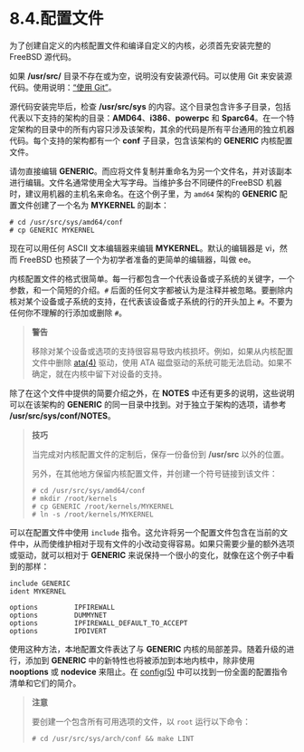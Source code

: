 # 8.4.配置文件

为了创建自定义的内核配置文件和编译自定义的内核，必须首先安装完整的 FreeBSD 源代码。

如果 **/usr/src/** 目录不存在或为空，说明没有安装源代码。可以使用 Git 来安装源代码。使用说明：[“使用 Git”](https://docs.freebsd.org/en/books/handbook/mirrors/index.html#git)。

源代码安装完毕后，检查 **/usr/src/sys** 的内容。这个目录包含许多子目录，包括代表以下支持的架构的目录：**AMD64**、**i386**、**powerpc** 和 **Sparc64**。在一个特定架构的目录中的所有内容只涉及该架构，其余的代码是所有平台通用的独立机器代码。每个支持的架构都有一个 **conf** 子目录，包含该架构的 **GENERIC** 内核配置文件。

请勿直接编辑 **GENERIC**。而应将文件复制并重命名为另一个文件名，并对该副本进行编辑。文件名通常使用全大写字母。当维护多台不同硬件的FreeBSD 机器时，建议用机器的主机名来命名。在这个例子里，为 `amd64` 架构的 **GENERIC** 配置文件创建了一个名为 **MYKERNEL** 的副本：

```
# cd /usr/src/sys/amd64/conf
# cp GENERIC MYKERNEL
```

现在可以用任何 ASCII 文本编辑器来编辑 **MYKERNEL**。默认的编辑器是 vi，然而 FreeBSD 也预装了一个为初学者准备的更简单的编辑器，叫做 ee。

内核配置文件的格式很简单。每一行都包含一个代表设备或子系统的关键字，一个参数，和一个简短的介绍。`#` 后面的任何文字都被认为是注释并被忽略。要删除内核对某个设备或子系统的支持，在代表该设备或子系统的行的开头加上 `#`。不要为任何你不理解的行添加或删除 `#`。

>**警告**
>
>移除对某个设备或选项的支持很容易导致内核损坏。例如，如果从内核配置文件中删除 [ata(4)](https://www.freebsd.org/cgi/man.cgi?query=ata&sektion=4&format=html)  驱动，使用 ATA 磁盘驱动的系统可能无法启动。如果不确定，就在内核中留下对设备的支持。

除了在这个文件中提供的简要介绍之外，在 **NOTES** 中还有更多的说明，这些说明可以在该架构的 **GENERIC** 的同一目录中找到。对于独立于架构的选项，请参考 **/usr/src/sys/conf/NOTES**。

>**技巧**
>
>当完成对内核配置文件的定制后，保存一份备份到 **/usr/src** 以外的位置。
>
>另外，在其他地方保留内核配置文件，并创建一个符号链接到该文件：
>
>```
># cd /usr/src/sys/amd64/conf
># mkdir /root/kernels
># cp GENERIC /root/kernels/MYKERNEL
># ln -s /root/kernels/MYKERNEL
>```

可以在配置文件中使用 `include` 指令。这允许将另一个配置文件包含在当前的文件中，从而使维护相对于现有文件的小改动变得容易。如果只需要少量的额外选项或驱动，就可以相对于 **GENERIC** 来说保持一个很小的变化，就像在这个例子中看到的那样：

```
include GENERIC
ident MYKERNEL

options         IPFIREWALL
options         DUMMYNET
options         IPFIREWALL_DEFAULT_TO_ACCEPT
options         IPDIVERT
```
使用这种方法，本地配置文件表达了与 **GENERIC** 内核的局部差异。随着升级的进行，添加到 **GENERIC** 中的新特性也将被添加到本地内核中，除非使用 **nooptions** 或 **nodevice** 来阻止。在 [config(5)](https://www.freebsd.org/cgi/man.cgi?query=config&sektion=5&format=html) 中可以找到一份全面的配置指令清单和它们的简介。

>**注意**
>
>要创建一个包含所有可用选项的文件，以 `root` 运行以下命令：
>
>```
># cd /usr/src/sys/arch/conf && make LINT
>```
